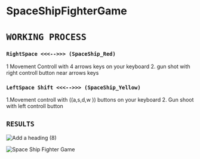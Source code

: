 # SpaceShipFighterGame
# `WORKING PROCESS`
###   `RightSpace <<<-->>> (SpaceShip_Red)`
1 Movement Controll with 4 arrows keys on your keyboard
2. gun shot with right controll button near arrows keys

### `LeftSpace Shift <<<-->>> (SpaceShip_Yellow)`
1.Movement controll with  ((a,s,d,w )) buttons on your keyboard
2. Gun shoot with left controll button 

## ` RESULTS `

![Add a heading (8)](https://user-images.githubusercontent.com/98689629/192081146-03d6870a-fe4f-4900-a047-c10ee8d939a0.png) 


![Space Ship Fighter Game](https://user-images.githubusercontent.com/98689629/192081148-0267cb7c-06c1-483b-9766-92929f15cd37.png)


